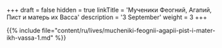 +++
draft = false
hidden = true
linkTitle = 'Мученики Феогний, Агапий, Пист и матерь их Васса'
description = '3 September'
weight = 3
+++

{{% include file="content/ru/lives/mucheniki-feognii-agapii-pist-i-mater-ikh-vassa-1.md" %}}
